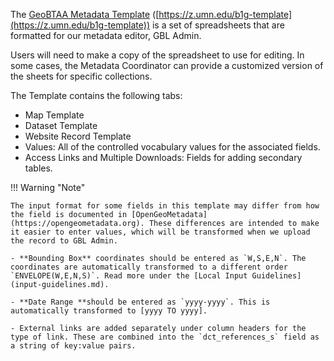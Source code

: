 The [GeoBTAA Metadata Template](https://z.umn.edu/b1g-template) ([https://z.umn.edu/b1g-template](https://z.umn.edu/b1g-template)) is a set of spreadsheets that are formatted for our metadata editor, GBL Admin. 

Users will need to make a copy of the spreadsheet to use for editing.  In some cases, the Metadata Coordinator can provide a customized version of the sheets for specific collections.

The Template contains the following tabs:

- Map Template
- Dataset Template
- Website Record Template
- Values: All of the controlled vocabulary values for the associated fields.
- Access Links and Multiple Downloads: Fields for adding secondary tables.

!!! Warning "Note"

	The input format for some fields in this template may differ from how the field is documented in [OpenGeoMetadata](https://opengeometadata.org). These differences are intended to make it easier to enter values, which will be transformed when we upload the record to GBL Admin.

	- **Bounding Box** coordinates should be entered as `W,S,E,N`. The coordinates are automatically transformed to a different order `ENVELOPE(W,E,N,S)`. Read more under the [Local Input Guidelines](input-guidelines.md).

	- **Date Range **should be entered as `yyyy-yyyy`. This is automatically transformed to [yyyy TO yyyy].

	- External links are added separately under column headers for the type of link. These are combined into the `dct_references_s` field as a string of key:value pairs.